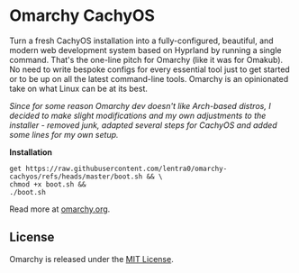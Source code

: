 # Omarchy CachyOS

Turn a fresh CachyOS installation into a fully-configured, beautiful, and modern web development system based on Hyprland by running a single command. That's the one-line pitch for Omarchy (like it was for Omakub). No need to write bespoke configs for every essential tool just to get started or to be up on all the latest command-line tools. Omarchy is an opinionated take on what Linux can be at its best.

*Since for some reason Omarchy dev doesn't like Arch-based distros, I decided to make slight modifications and my own adjustments to the installer - removed junk, adapted several steps for CachyOS and added some lines for my own setup.*

**Installation**

```
get https://raw.githubusercontent.com/lentra0/omarchy-cachyos/refs/heads/master/boot.sh && \
chmod +x boot.sh && 
./boot.sh
```


Read more at [omarchy.org](https://omarchy.org).

## License

Omarchy is released under the [MIT License](https://opensource.org/licenses/MIT).

